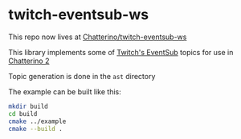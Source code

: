 # twitch-eventsub-ws

This repo now lives at [Chatterino/twitch-eventsub-ws](https://github.com/Chatterino/twitch-eventsub-ws)

This library implements some of [Twitch's EventSub](https://dev.twitch.tv/docs/eventsub/) topics for use in [Chatterino 2](https://github.com/Chatterino/chatterino2)

Topic generation is done in the `ast` directory

The example can be built like this:

```sh
mkdir build
cd build
cmake ../example
cmake --build .
```
